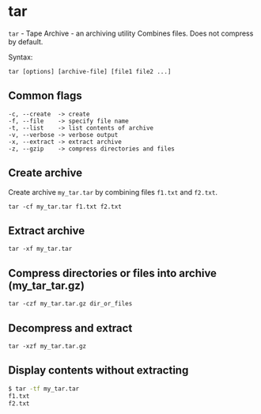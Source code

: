 # tar

`tar` - Tape Archive - an archiving utility
Combines files. Does not compress by default.

Syntax:
```
tar [options] [archive-file] [file1 file2 ...]
```

## Common flags
```
-c, --create  -> create
-f, --file    -> specify file name
-t, --list    -> list contents of archive
-v, --verbose -> verbose output
-x, --extract -> extract archive
-z, --gzip    -> compress directories and files
```

## Create archive
Create archive `my_tar.tar` by combining files `f1.txt` and `f2.txt`.
```
tar -cf my_tar.tar f1.txt f2.txt
```

## Extract archive
`tar -xf my_tar.tar`

## Compress directories or files into archive (my_tar_tar.gz)
`tar -czf my_tar.tar.gz dir_or_files`

## Decompress and extract
`tar -xzf my_tar.tar.gz`

## Display contents without extracting
```bash
$ tar -tf my_tar.tar
f1.txt
f2.txt
```
